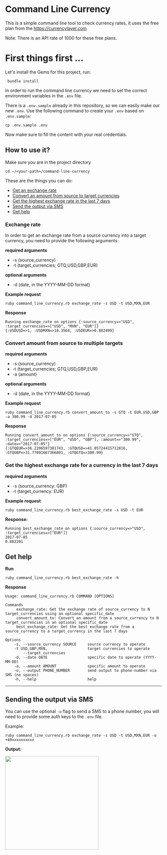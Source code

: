 # Command Line Currency

This is a simple command line tool to check currency rates, it uses the free plan from the https://currencylayer.com

Note: There is an API rate of 1000 for these free plans.

# First things first ...


Let's install the Gems for this project, run:

```
 bundle install
```

In order to run the command line currency we need to set the correct
environment variables in the `.env` file.

There is a `.env.sample` already in this repository, so we can easily make our new `.env`. Use the following command to create your `.env` based on `.env.sample`:

    cp .env.sample .env
    
Now make sure to fill the content with your real credentials.

## How to use it?

Make sure you are in the project directory

    cd ~/<your-path>/command-line-currency
    

These are the things you can do:

  - [Get an exchange rate](#exchange-rate)
  - [Convert an amount from source to target currencies](#convert-amount-from-source-to-multiple-targets)
  - [Get the highest exchange rate in the last 7 days](#get-the-highest-exchange-rate-for-a-currency-in-the-last-7-days)
  - [Send the output via SMS](#sending-the-output-via-sms)
  - [Get help](#get-help)

### Exchange rate

In order to get an exchange rate from a source currency into a target currency, you need to provide the following arguments:

**required arguments**

- -s (source_currency)
- -t (target_currencies; GTQ,USD,GBP,EUR)

**optional arguments**
- -d (date, in the YYYY-MM-DD format)

**Example request**
```shell
ruby command_line_currency.rb exchange_rate -s USD -t USD,MXN,EUR
```

**Response**
```
Running exchange_rate on options {:source_currency=>"USD", :target_currencies=>["USD", "MXN", "EUR"]}
{:USDUSD=>1, :USDMXN=>18.3564, :USDEUR=>0.882499}
```

### Convert amount from source to multiple targets

**required arguments**

- -s (source_currency)
- -t (target_currencies; GTQ,USD,GBP,EUR)
- -a (amount)

**optional arguments**
- -d (date, in the YYYY-MM-DD format)


**Example request**
```shell
ruby command_line_currency.rb convert_amount_to -s GTQ -t EUR,USD,GBP -a 300.99 -d 2017-07-05
```

**Response**
```
Running convert_amount_to on options {:source_currency=>"GTQ", :target_currencies=>["EUR", "USD", "GBP"], :amount=>"300.99", :date=>"2017-07-05"}
{:GTQEUR=>36.2206597381743, :GTQUSD=>41.05724415712816, :GTQGBP=>31.77091667366891, :GTQGTQ=>300.99}
```

### Get the highest exchange rate for a currency in the last 7 days

**required arguments**

- -s (source_currency: GBP)
- -t (target_currency: EUR)

**Example request**
```
ruby command_line_currency.rb best_exchange_rate -s USD -t EUR
```
**Response:**
```
Running best_exchange_rate on options {:source_currency=>"USD", :target_currencies=>["EUR"]}
2017-07-05
0.882201
```

## Get help

**Run**

```
ruby command_line_currency.rb best_exchange_rate -h
```

**Response**
```
Usage: command_line_currency.rb COMMAND [OPTIONS]

Commands
     exchange_rate: Get the exchange rate of source_currency to N target_currencies using an optional specific_date
     convert_amount_to: Convert an amount from a source_currency to N target_currencies in an optional specific_date
     best_exchange_rate: Get the best exchange rate from a source_currency to a target_currency in the last 7 days

Options
    -s, --source_currency SOURCE     source currency to operate
    -t USD,GBP,MXN,                  target currencies to operate
        --target_currencies
    -d, --date DATE                  specific date to operate (YYYY-MM-DD)
    -a, --amount AMOUNT              specific amount to operate
    -o, --output PHONE_NUMBER        send output to phone-number via SMS (no spaces)
    -h, --help                       help
```

----

## Sending the output via SMS

You can use the optional `-o` flag to send a SMS to a phone number,
you will need to provide some auth keys to the `.env` file.

Example:

```
ruby command_line_currency.rb exchange_rate -s USD -t USD,MXN,EUR -o +49xxxxxxxxxx
```

**Output:**

<img src="https://www.dropbox.com/s/yc3xekije0dfxnq/sms-example.png?dl=1" height="300" />
